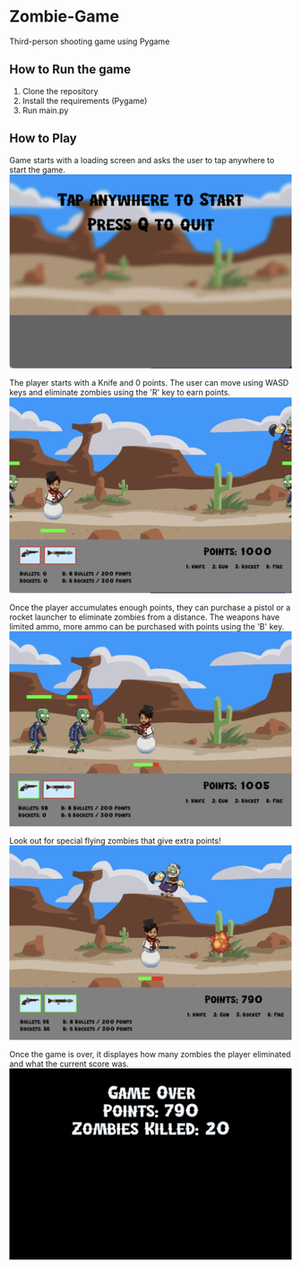 # Zombie-Game
Third-person shooting game using Pygame

## How to Run the game
1. Clone the repository
2. Install the requirements (Pygame)
3. Run main.py

## How to Play
Game starts with a loading screen and asks the user to tap anywhere to start the game.
![image1](readMeImages/image1.jpeg)

The player starts with a Knife and 0 points. The user can move using WASD keys and eliminate zombies using the 'R' key to earn points.
![image2](readMeImages/image2.jpeg)

Once the player accumulates enough points, they can purchase a pistol or a rocket launcher to eliminate zombies from a distance. The weapons have limited ammo, more ammo can be purchased with points using the 'B' key.
![image3](readMeImages/image3.jpeg)

Look out for special flying zombies that give extra points!
![image4](readMeImages/image4.jpeg)

Once the game is over, it displayes how many zombies the player eliminated and what the current score was.
![image5](readMeImages/image5.jpeg)

